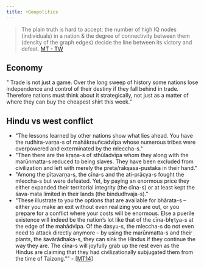 ```yaml
---
title: +Geopolitics
---
```


> The plain truth is hard to accept: the number of high IQ nodes (individuals) in a nation & the degree of connectivity between them (density of the graph edges) decide the line between its victory and defeat. [MT - TW](https://twitter.com/blog_supplement/status/1574937417559130112)

## Economy
" Trade is not just a game. Over the long sweep of history some nations lose independence and control of their destiny if they fall behind in trade. Therefore nations must think about it strategically, not just as a matter of where they can buy the cheapest shirt this week."

## Hindu vs west conflict 
- "The lessons learned by other nations show what lies ahead. You have the rudhira-varṇa-s of mahākrauñcadvīpa whose numerous tribes were overpowered and exterminated by the mleccha-s."
- "Then there are the kṛṣṇa-s of sthūladvīpa whom they along with the marūnmatta-s reduced to being slaves. They have been excluded from civilization and left with merely the preta/rākṣasa-pustaka in their hand."
- "Among the pītavarṇa-s, the cīna-s and the ati-prācya-s fought the mleccha-s but were defeated. Yet, by paying an enormous price they either expanded their territorial integrity (the cīna-s) or at least kept the śava-mata limited in their lands (the bindudhvaja-s)."
- "These illustrate to you the options that are available for bhārata-s – either you make an exit without even realizing you are out, or you prepare for a conflict where your costs will be enormous. Else a puerile existence will indeed be the nation’s lot like that of the cīna-bhṛtya-s at the edge of the mahādvīpa. Of the dasyu-s, the mleccha-s do not even need to attack directly anymore – by using the marūnmatta-s and their plants, the śavārādhaka-s, they can sink the Hindus if they continue the way they are. The cīna-s will joyfully grab up the rest even as the Hindus are claiming that they had civilizationally subjugated them from the time of Taizong."" - \[[MT14](https://manasataramgini.wordpress.com/2014/09/14/the-fifth-story/)\]
